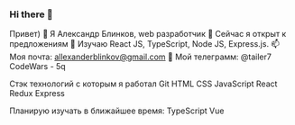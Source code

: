 ### Hi there 👋
Привет) 👋  Я Александр Блинков, web разработчик
🔭 Сейчас я открыт к предложениям
🌱 Изучаю React JS, TypeScript, Node JS, Express.js.
📫 Моя почта: allexanderblinkov@gmail.com
🤔 Мой телеграмм: @tailer7
CodeWars - 5q

Стэк технологий c которым я работал
Git HTML CSS  JavaScript React Redux Express

Планирую изучать в ближайшее время:
TypeScript
Vue

<!--
**tingol88/tingol88** is a ✨ _special_ ✨ repository because its `README.md` (this file) appears on your GitHub profile.

Here are some ideas to get you started:

- 🔭 I’m currently working on ...
- 🌱 I’m currently learning ...
- 👯 I’m looking to collaborate on ...
- 🤔 I’m looking for help with ...
- 💬 Ask me about ...
- 📫 How to reach me: ...
- 😄 Pronouns: ...
- ⚡ Fun fact: ...
-->
